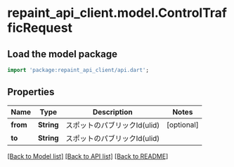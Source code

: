 # repaint_api_client.model.ControlTrafficRequest

## Load the model package
```dart
import 'package:repaint_api_client/api.dart';
```

## Properties
Name | Type | Description | Notes
------------ | ------------- | ------------- | -------------
**from** | **String** | スポットのパブリックId(ulid) | [optional] 
**to** | **String** | スポットのパブリックId(ulid) | 

[[Back to Model list]](../README.md#documentation-for-models) [[Back to API list]](../README.md#documentation-for-api-endpoints) [[Back to README]](../README.md)


